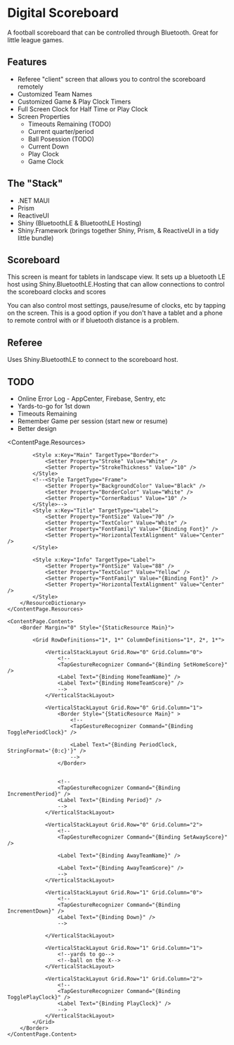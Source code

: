 # Digital Scoreboard

A football scoreboard that can be controlled through Bluetooth.  Great for little league games.

## Features
* Referee "client" screen that allows you to control the scoreboard remotely
* Customized Team Names
* Customized Game & Play Clock Timers
* Full Screen Clock for Half Time or Play Clock
* Screen Properties
    * Timeouts Remaining (TODO)
    * Current quarter/period
    * Ball Posession (TODO)
    * Current Down
    * Play Clock
    * Game Clock

## The "Stack"
* .NET MAUI
* Prism
* ReactiveUI
* Shiny (BluetoothLE & BluetoothLE Hosting)
* Shiny.Framework (brings together Shiny, Prism, & ReactiveUI in a tidy little bundle)

## Scoreboard
This screen is meant for tablets in landscape view.  It sets up a bluetooth LE host using Shiny.BluetoothLE.Hosting that can allow connections to control the scoreboard clocks and scores

You can also control most settings, pause/resume of clocks, etc by tapping on the screen.  This is a good option if you don't have a tablet and a phone to remote control with or if bluetooth distance is a problem.

## Referee
Uses Shiny.BluetoothLE to connect to the scoreboard host.


## TODO

* Online Error Log - AppCenter, Firebase, Sentry, etc
* Yards-to-go for 1st down
* Timeouts Remaining
* Remember Game per session (start new or resume)
* Better design


<ContentPage.Resources>
        <ResourceDictionary>
            <Style TargetType="VerticalStackLayout">
                <Setter Property="VerticalOptions" Value="FillAndExpand" />
                <Setter Property="HorizontalOptions" Value="FillAndExpand" />
            </Style>

            <Style x:Key="Main" TargetType="Border">
                <Setter Property="Stroke" Value="White" />
                <Setter Property="StrokeThickness" Value="10" />
            </Style>
            <!--<Style TargetType="Frame">
                <Setter Property="BackgroundColor" Value="Black" />
                <Setter Property="BorderColor" Value="White" />
                <Setter Property="CornerRadius" Value="10" />
            </Style>-->
            <Style x:Key="Title" TargetType="Label">
                <Setter Property="FontSize" Value="70" />
                <Setter Property="TextColor" Value="White" />
                <Setter Property="FontFamily" Value="{Binding Font}" />
                <Setter Property="HorizontalTextAlignment" Value="Center" />
            </Style>

            <Style x:Key="Info" TargetType="Label">
                <Setter Property="FontSize" Value="88" />
                <Setter Property="TextColor" Value="Yellow" />
                <Setter Property="FontFamily" Value="{Binding Font}" />
                <Setter Property="HorizontalTextAlignment" Value="Center" />
            </Style>
        </ResourceDictionary>
    </ContentPage.Resources>

    <ContentPage.Content>
        <Border Margin="0" Style="{StaticResource Main}">

            <Grid RowDefinitions="1*, 1*" ColumnDefinitions="1*, 2*, 1*">

                <VerticalStackLayout Grid.Row="0" Grid.Column="0">
                    <!--
                    <TapGestureRecognizer Command="{Binding SetHomeScore}" />
                    <Label Text="{Binding HomeTeamName}" />
                    <Label Text="{Binding HomeTeamScore}" />
                    -->
                </VerticalStackLayout>

                <VerticalStackLayout Grid.Row="0" Grid.Column="1">
                    <Border Style="{StaticResource Main}" >
                        <!--
                        <TapGestureRecognizer Command="{Binding TogglePeriodClock}" />

                        <Label Text="{Binding PeriodClock, StringFormat='{0:c}'}" />
                        -->
                    </Border>


                    <!--
                    <TapGestureRecognizer Command="{Binding IncrementPeriod}" />
                    <Label Text="{Binding Period}" />
                    -->
                </VerticalStackLayout>

                <VerticalStackLayout Grid.Row="0" Grid.Column="2">
                    <!--
                    <TapGestureRecognizer Command="{Binding SetAwayScore}" />
 
                    <Label Text="{Binding AwayTeamName}" />

                    <Label Text="{Binding AwayTeamScore}" />
                    -->
                </VerticalStackLayout>

                <VerticalStackLayout Grid.Row="1" Grid.Column="0">
                    <!--
                    <TapGestureRecognizer Command="{Binding IncrementDown}" />
                    <Label Text="{Binding Down}" />
                    -->

                </VerticalStackLayout>

                <VerticalStackLayout Grid.Row="1" Grid.Column="1">
                    <!--yards to go-->
                    <!--ball on the X-->
                </VerticalStackLayout>

                <VerticalStackLayout Grid.Row="1" Grid.Column="2">
                    <!--
                    <TapGestureRecognizer Command="{Binding TogglePlayClock}" />
                    <Label Text="{Binding PlayClock}" />
                    -->
                </VerticalStackLayout>
            </Grid>
        </Border>
    </ContentPage.Content>